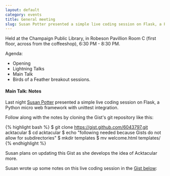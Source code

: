 ```yaml
---
layout: default
category: events
title: General meeting
slug: Susan Potter presented a simple live coding session on Flask, a Python micro web framework with unittest integration
---
```


Held at the Champaign Public Library, in Robeson Pavillion Room C (first floor, across from the coffeeshop),
6:30 PM - 8:30 PM.

Agenda:
* Opening
* Lightning Talks
* Main Talk
* Birds of a Feather breakout sessions.

#### Main Talk: Notes

Last night [Susan Potter](https://github.com/mbbx6spp) presented a simple
live coding session on Flask, a Python micro web framework with unittest
integration.

Follow along with the notes by cloning the Gist's git repository like this:

{% highlight bash %}
$ git clone https://gist.github.com/6043797.git acktacular
$ cd acktacular
$ echo "following needed because Gists do not allow for subdirectories"
$ mkdir templates
$ mv welcome.html templates/
{% endhighlight %}

Susan plans on updating this Gist as she develops the idea of Acktacular
more.

Susan wrote up some notes on this live coding session in the
[Gist below](https://gist.github.com/mbbx6spp/6043797):

<script src="https://gist.github.com/mbbx6spp/6043797.js"></script>
